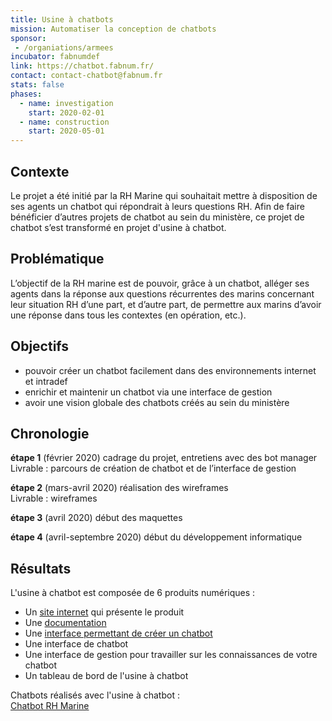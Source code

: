 ```yaml
---
title: Usine à chatbots
mission: Automatiser la conception de chatbots
sponsor:
 - /organiations/armees
incubator: fabnumdef
link: https://chatbot.fabnum.fr/
contact: contact-chatbot@fabnum.fr
stats: false
phases:
  - name: investigation
    start: 2020-02-01
  - name: construction
    start: 2020-05-01
---
```

## Contexte

Le projet a été initié par la RH Marine qui souhaitait mettre à disposition de ses agents un chatbot qui répondrait à leurs questions RH. Afin de faire bénéficier d’autres projets de chatbot au sein du ministère, ce projet de chatbot s’est transformé en projet d'usine à chatbot.

## Problématique

L’objectif de la RH marine est de pouvoir, grâce à un chatbot, alléger ses agents dans la réponse aux questions récurrentes des marins concernant leur situation RH d’une part, et d’autre part, de permettre aux marins d’avoir une réponse dans tous les contextes (en opération, etc.).

## Objectifs

* pouvoir créer un chatbot facilement dans des environnements internet et intradef
* enrichir et maintenir un chatbot via une interface de gestion
* avoir une vision globale des chatbots créés au sein du ministère

## Chronologie

**étape 1** (février 2020)
cadrage du projet, entretiens avec des bot manager\
Livrable : parcours de création de chatbot et de l’interface de gestion

**étape 2** (mars-avril 2020)
réalisation des wireframes\
Livrable : wireframes

**étape 3** (avril 2020)
début des maquettes

**étape 4** (avril-septembre 2020)
début du développement informatique

## Résultats

L'usine à chatbot est composée de 6 produits numériques :

* Un [site internet](https://chatbot.fabnum.fr/) qui présente le produit
* Une [documentation](https://fabrique-a-chatbots.gitbook.io/fabrique-a-chatbots/)
* Une [interface permettant de créer un chatbot](https://chatbot.fabnum.fr)
* Une interface de chatbot
* Une interface de gestion pour travailler sur les connaissances de votre chatbot
* Un tableau de bord de l'usine à chatbot

Chatbots réalisés avec l'usine à chatbot :\
[Chatbot RH Marine](https://rh-marine.chatbot.fabnum.fr/chatbot/)

